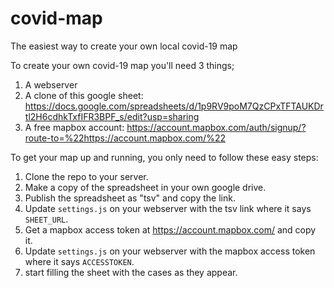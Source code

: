 # covid-map
The easiest way to create your own local covid-19 map

To create your own covid-19 map you'll need 3 things; 

1. A webserver
2. A clone of this google sheet: https://docs.google.com/spreadsheets/d/1p9RV9poM7QzCPxTFTAUKDrtl2H6cdhkTxfIFR3BPF_s/edit?usp=sharing
3. A free mapbox account: https://account.mapbox.com/auth/signup/?route-to=%22https://account.mapbox.com/%22

To get your map up and running, you only need to follow these easy steps:

1. Clone the repo to your server.
2. Make a copy of the spreadsheet in your own google drive.
3. Publish the spreadsheet as "tsv" and copy the link.
4. Update `settings.js` on your webserver with the tsv link where it says `SHEET_URL`.
5. Get a mapbox access token at https://account.mapbox.com/ and copy it.
6. Update `settings.js` on your webserver with the mapbox access token where it says `ACCESSTOKEN`.
7. start filling the sheet with the cases as they appear.
